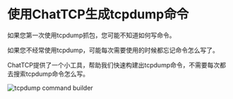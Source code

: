 # 使用ChatTCP生成tcpdump命令

如果您第一次使用tcpdump抓包，您可能不知道如何写命令。

如果您不经常使用tcpdump，可能每次需要使用的时候都忘记命令怎么写了。

ChatTCP提供了一个小工具，帮助我们快速构建出tcpdump命令，不需要每次都去搜索tcpdump命令怎么写。

![tcpdump command builder](/images/generate-tcpdump-command-using-chattcp/tcpdump-cmd-builder.webp)





